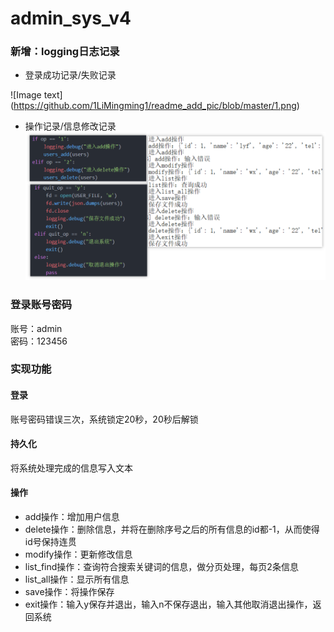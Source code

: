# admin_sys_v4



### 新增：logging日志记录
* 登录成功记录/失败记录

![Image text]<img width= 100>(https://github.com/1LiMingming1/readme_add_pic/blob/master/1.png)

* 操作记录/信息修改记录
 ![Image text](https://github.com/1LiMingming1/readme_add_pic/blob/master/2.png)   



### 登录账号密码
账号：admin<br/>密码：123456



### 实现功能
#### 登录
账号密码错误三次，系统锁定20秒，20秒后解锁



#### 持久化
将系统处理完成的信息写入文本



#### 操作
* add操作：增加用户信息
* delete操作：删除信息，并将在删除序号之后的所有信息的id都-1，从而使得id号保持连贯
* modify操作：更新修改信息
* list_find操作：查询符合搜索关键词的信息，做分页处理，每页2条信息
* list_all操作：显示所有信息
* save操作：将操作保存
* exit操作：输入y保存并退出，输入n不保存退出，输入其他取消退出操作，返回系统


